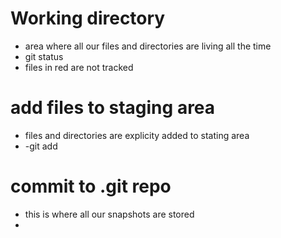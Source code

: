 # Working directory
- area where all our files and directories are living all the time
- git status
- files in red are not tracked

# add files to staging area
- files and directories are explicity added to stating area
- -git add <file-name>

# commit to .git repo
- this is where all our snapshots are stored
- 
